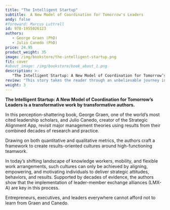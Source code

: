 ```yaml
---
title: "The Intelligent Startup"
subtitle:  A New Model of Coordination for Tomorrow's Leaders
andy: false
#foreward: Marcus Luttrell
id: 978-1955026123
authors:
   - George Graen (PhD)
   - Julio Canedo (PhD)
price: 24.95
product_weight: 35
image: /img/bookstore/the-intelligent-startup.png
fit: cover
#about_image: /img/bookstore/book_about_1.png
description: >-
   "The Intelligent Startup: A New Model of Coordination for Tomorrow’s Leaders is a transformative work by transformative authors."
review: "This story takes the reader through an unbelievable journey into the world of love, betrayal, despair, redemption, and survival. Emotionally and logically, you get immersed in a real life trip that defies reality."
weight: 3
---
```


**The Intelligent Startup: A New Model of Coordination for Tomorrow’s Leaders is a transformative work by transformative authors.**

In this perception-shattering book, George Graen, one of the world’s most cited leadership scholars, and Julio Canedo, creator of the Strategic Alignment App, revisit major management theories using results from their combined decades of research and practice.

Drawing on both quantitative and qualitative metrics, the authors craft a framework to create results-oriented cultures around high-functioning teamwork.

In today’s shifting landscape of knowledge workers, mobility, and flexible work arrangements, such cultures can only be achieved by aligning, empowering, and motivating individuals to deliver strategic attitudes, behaviors, and results. Supported by decades of evidence, the authors show that the implementation of leader-member exchange alliances (LMX-A) are key in this process.

Entrepreneurs, executives, and leaders everywhere cannot afford not to learn from Graen and Canedo.